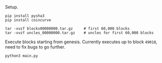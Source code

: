 
Setup.
```
pip install pysha3
pip install coincurve

tar -xvzf blocks00000000.tar.gz 	# first 60,000 blocks
tar -xvzf uncles_00000000.tar.gz	# uncles for first 60,000 blocks
```

Execute blocks starting from genesis. Currently executes up to block `49018`, need to fix bugs to go further.
```
python3 main.py
```



